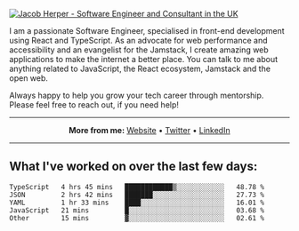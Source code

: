 [![Jacob Herper - Software Engineer and Consultant in the UK](https://res.cloudinary.com/jacobherper/image/upload/v1641506277/gh-image.png)](https://jacobherper.com/)

I am a passionate Software Engineer, specialised in front-end development using React and TypeScript. As an advocate for web performance and accessibility and an evangelist for the Jamstack, I create amazing web applications to make the internet a better place. You can talk to me about anything related to JavaScript, the React ecosystem, Jamstack and the open web.

Always happy to help you grow your tech career through mentorship. Please feel free to reach out, if you need help!

---

<p align="center">
  <strong>More from me:</strong> 
  <a href="https://jacobherper.com/">Website</a> •
  <a href="https://twitter.com/intent/follow?screen_name=jakeherp&tw_p=followbutton">Twitter</a> •
  <a href="https://www.linkedin.com/in/jacobherper/">LinkedIn</a>
</p>

---

## What I've worked on over the last few days:

<!--START_SECTION:waka-->

```text
TypeScript   4 hrs 45 mins   ████████████▒░░░░░░░░░░░░   48.78 %
JSON         2 hrs 42 mins   ███████░░░░░░░░░░░░░░░░░░   27.73 %
YAML         1 hr 33 mins    ████░░░░░░░░░░░░░░░░░░░░░   16.01 %
JavaScript   21 mins         █░░░░░░░░░░░░░░░░░░░░░░░░   03.68 %
Other        15 mins         ▓░░░░░░░░░░░░░░░░░░░░░░░░   02.61 %
```

<!--END_SECTION:waka-->
